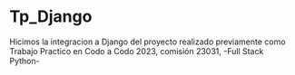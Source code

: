 # Tp_Django
Hicimos la integracion a Django del proyecto realizado previamente como Trabajo Practico en Codo a Codo 2023, comisión 23031, -Full Stack Python-
